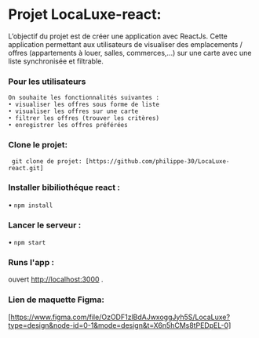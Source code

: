 # Projet LocaLuxe-react: 
L’objectif du projet est de créer une application avec ReactJs.
Cette application permettant aux utilisateurs de visualiser des emplacements / offres (appartements à louer, salles, commerces,...) sur une carte avec une liste synchronisée et filtrable.

 ### Pour les utilisateurs
	On souhaite les fonctionnalités suivantes : 
    • visualiser les offres sous forme de liste
    • visualiser les offres sur une carte
    • filtrer les offres (trouver les critères)
    • enregistrer les offres préférées


### Clone le projet: 
` git clone de projet: [https://github.com/philippe-30/LocaLuxe-react.git]`

### Installer bibiliothéque react : 
• `npm install`

### Lancer le serveur : 
• `npm start`

### Runs l'app :
ouvert [http://localhost:3000](http://localhost:3000) .

### Lien de maquette Figma: 
[https://www.figma.com/file/OzODF1zlBdAJwxoggJyh5S/LocaLuxe?type=design&node-id=0-1&mode=design&t=X6n5hCMs8tPEDpEL-0]


